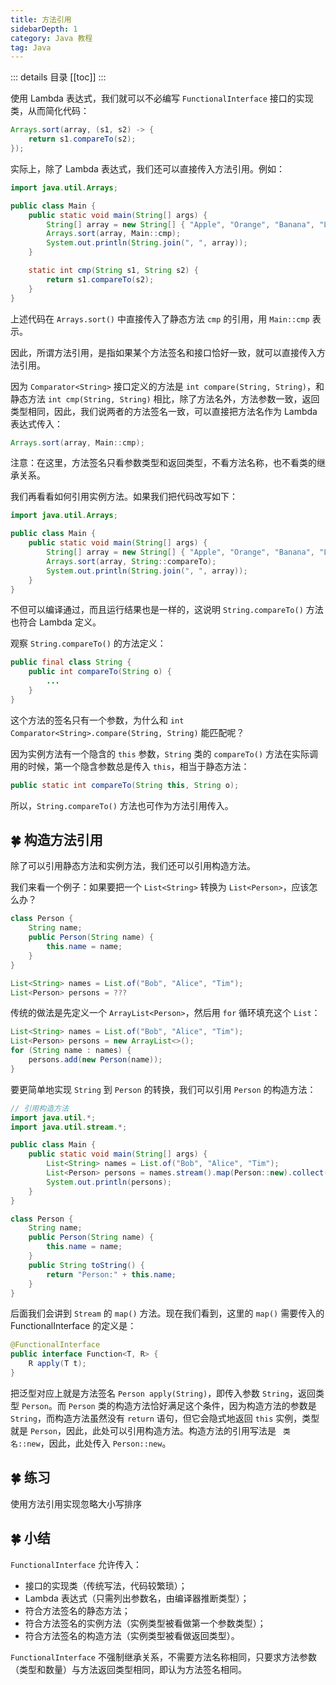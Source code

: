 ```yaml
---
title: 方法引用
sidebarDepth: 1
category: Java 教程
tag: Java
---
```


::: details 目录
[[toc]]
:::

使用 Lambda 表达式，我们就可以不必编写 `FunctionalInterface` 接口的实现类，从而简化代码：

```java
Arrays.sort(array, (s1, s2) -> {
    return s1.compareTo(s2);
});
```

实际上，除了 Lambda 表达式，我们还可以直接传入方法引用。例如：

```java
import java.util.Arrays;

public class Main {
    public static void main(String[] args) {
        String[] array = new String[] { "Apple", "Orange", "Banana", "Lemon" };
        Arrays.sort(array, Main::cmp);
        System.out.println(String.join(", ", array));
    }

    static int cmp(String s1, String s2) {
        return s1.compareTo(s2);
    }
}
```


上述代码在 `Arrays.sort()` 中直接传入了静态方法 `cmp` 的引用，用 `Main::cmp` 表示。

因此，所谓方法引用，是指如果某个方法签名和接口恰好一致，就可以直接传入方法引用。

因为 `Comparator<String>` 接口定义的方法是 `int compare(String, String)`，和静态方法 `int cmp(String, String)` 相比，除了方法名外，方法参数一致，返回类型相同，因此，我们说两者的方法签名一致，可以直接把方法名作为 Lambda 表达式传入：

```java
Arrays.sort(array, Main::cmp);
```

注意：在这里，方法签名只看参数类型和返回类型，不看方法名称，也不看类的继承关系。

我们再看看如何引用实例方法。如果我们把代码改写如下：

```java
import java.util.Arrays;

public class Main {
    public static void main(String[] args) {
        String[] array = new String[] { "Apple", "Orange", "Banana", "Lemon" };
        Arrays.sort(array, String::compareTo);
        System.out.println(String.join(", ", array));
    }
}
```


不但可以编译通过，而且运行结果也是一样的，这说明 `String.compareTo()` 方法也符合 Lambda 定义。

观察 `String.compareTo()` 的方法定义：

```java
public final class String {
    public int compareTo(String o) {
        ...
    }
}
```

这个方法的签名只有一个参数，为什么和 `int Comparator<String>.compare(String, String)` 能匹配呢？

因为实例方法有一个隐含的 `this` 参数，`String` 类的 `compareTo()` 方法在实际调用的时候，第一个隐含参数总是传入 `this`，相当于静态方法：

```java
public static int compareTo(String this, String o);
```

所以，`String.compareTo()` 方法也可作为方法引用传入。

## 🍀 构造方法引用

除了可以引用静态方法和实例方法，我们还可以引用构造方法。

我们来看一个例子：如果要把一个 `List<String>` 转换为 `List<Person>`，应该怎么办？

```java
class Person {
    String name;
    public Person(String name) {
        this.name = name;
    }
}

List<String> names = List.of("Bob", "Alice", "Tim");
List<Person> persons = ???
```

传统的做法是先定义一个 `ArrayList<Person>`，然后用 `for` 循环填充这个 `List`：

```java
List<String> names = List.of("Bob", "Alice", "Tim");
List<Person> persons = new ArrayList<>();
for (String name : names) {
    persons.add(new Person(name));
}
```

要更简单地实现 `String` 到 `Person` 的转换，我们可以引用 `Person` 的构造方法：

```java
// 引用构造方法
import java.util.*;
import java.util.stream.*;

public class Main {
    public static void main(String[] args) {
        List<String> names = List.of("Bob", "Alice", "Tim");
        List<Person> persons = names.stream().map(Person::new).collect(Collectors.toList());
        System.out.println(persons);
    }
}

class Person {
    String name;
    public Person(String name) {
        this.name = name;
    }
    public String toString() {
        return "Person:" + this.name;
    }
}

```


后面我们会讲到 `Stream` 的 `map()` 方法。现在我们看到，这里的 `map()` 需要传入的 FunctionalInterface 的定义是：

```java
@FunctionalInterface
public interface Function<T, R> {
    R apply(T t);
}
```

把泛型对应上就是方法签名 `Person apply(String)`，即传入参数 `String`，返回类型 `Person`。而 `Person` 类的构造方法恰好满足这个条件，因为构造方法的参数是 `String`，而构造方法虽然没有 `return` 语句，但它会隐式地返回 `this` 实例，类型就是 `Person`，因此，此处可以引用构造方法。构造方法的引用写法是 ` 类名::new`，因此，此处传入 `Person::new`。

## 🍀 练习

使用方法引用实现忽略大小写排序

## 🍀 小结

`FunctionalInterface` 允许传入：

- 接口的实现类（传统写法，代码较繁琐）；
- Lambda 表达式（只需列出参数名，由编译器推断类型）；
- 符合方法签名的静态方法；
- 符合方法签名的实例方法（实例类型被看做第一个参数类型）；
- 符合方法签名的构造方法（实例类型被看做返回类型）。

`FunctionalInterface` 不强制继承关系，不需要方法名称相同，只要求方法参数（类型和数量）与方法返回类型相同，即认为方法签名相同。


